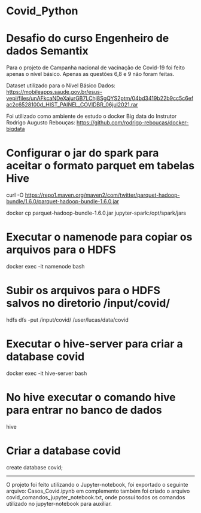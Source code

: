 # Covid_Python

# Desafio do curso Engenheiro de dados Semantix

Para o projeto de Campanha nacional de vacinação de Covid-19 foi feito apenas o nível básico.
Apenas as questões 6,8 e 9 não foram feitas.


Dataset utilizado para o Nível Básico Dados: https://mobileapps.saude.gov.br/esus-vepi/files/unAFkcaNDeXajurGB7LChj8SgQYS2ptm/04bd3419b22b9cc5c6efac2c6528100d_HIST_PAINEL_COVIDBR_06jul2021.rar

Foi utilizado como ambiente de estudo o docker Big data do Instrutor Rodrigo Augusto Rebouças: https://github.com/rodrigo-reboucas/docker-bigdata


# Configurar o jar do spark para aceitar o formato parquet em tabelas Hive

curl -O https://repo1.maven.org/maven2/com/twitter/parquet-hadoop-bundle/1.6.0/parquet-hadoop-bundle-1.6.0.jar  

docker cp parquet-hadoop-bundle-1.6.0.jar jupyter-spark:/opt/spark/jars

# Executar o namenode para copiar os arquivos para o HDFS

docker exec -it namenode bash

# Subir os arquivos para o HDFS salvos no diretorio /input/covid/

hdfs dfs -put /input/covid/ /user/lucas/data/covid


# Executar o hive-server para criar a database covid

docker exec -it hive-server bash

# No hive executar o comando hive para entrar no banco de dados

hive

# Criar a database covid

create database covid;

-----

O projeto foi feito utilizando o Jupyter-notebook, foi exportado o seguinte arquivo: Casos_Covid.ipynb em complemento também foi criado o arquivo covid_comandos_jupyter_notebook.txt, onde possui todos os comandos utilizado no jupyter-notebook para auxiliar.

